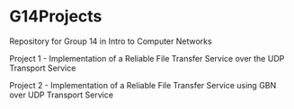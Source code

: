 # G14Projects
Repository for Group 14 in Intro to Computer Networks 

Project 1 - Implementation of a Reliable File Transfer Service over the UDP Transport Service

Project 2 - Implementation of a Reliable File Transfer Service using GBN over UDP Transport Service
